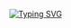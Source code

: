 [![Typing SVG](https://readme-typing-svg.herokuapp.com?font=Fira+Code&pause=1000&color=4CF78CE6&width=435&lines=I+am+a+Web-developer..!+%26;.++;I+am+a+full+stack+developer;web+developer;mobile+app+developer;backend+developer)](https://git.io/typing-svg)
